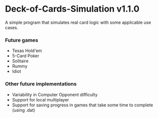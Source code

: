 # Deck-of-Cards-Simulation v1.1.0
A simple program that simulates real card logic with some applicable use cases.

### Future games
- Texas Hold'em
- 5-Card Poker
- Solitaire
- Rummy
- Idiot

### Other future implementations
- Variability in Computer Opponent difficulty
- Support for local multiplayer
- Support for saving progress in games that take some time to complete (using .dat)
